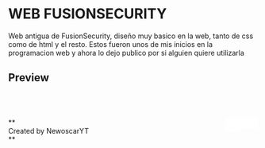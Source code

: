 **<h1>WEB FUSIONSECURITY</h1>**

Web antigua de FusionSecurity, diseño muy basico en la web, tanto de css como de html y el resto.
Estos fueron unos de mis inicios en la programacion web y ahora lo dejo publico por si alguien quiere
utilizarla

<h2>Preview</h2>
<img src="https://user-images.githubusercontent.com/89801655/188434742-e369853a-064a-410e-87f0-26665389f1fd.png" alt="">

<br />
<br />
<br />

<a href="https://www.instagram.com/oscar_serrano_clemente/">
  <img align="right" alt="Instagram" width="22px" src="https://github.com/cosmoart/cosmoart/blob/main/assets/instagram.svg" />
</a>
<a href="https://discord.com/users/739421873816993835">
  <img align="right" alt="Discord" width="22px" src="https://github.com/cosmoart/cosmoart/blob/main/assets/discord.svg" />
</a>
<a href="mailto:newoscaryt@gmail.com">
  <img align="right" alt="Mail" width="22px"  height="27px" src="https://github.com/cosmoart/cosmoart/blob/main/assets/gmail.svg" />
</a>
<a>
  **<footer aling="left">Created by NewoscarYT</footer>**
</a>
